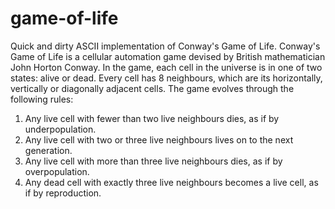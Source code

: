 # game-of-life
Quick and dirty ASCII implementation of Conway's Game of Life.
Conway's Game of Life is a cellular automation game devised by British mathematician John Horton Conway. In the game, each cell in the universe is in one of two states: alive or dead. Every cell has 8 neighbours, which are its horizontally, vertically or diagonally adjacent cells. The game evolves through the following rules: 

1. Any live cell with fewer than two live neighbours dies, as if by underpopulation.
2. Any live cell with two or three live neighbours lives on to the next generation.
3. Any live cell with more than three live neighbours dies, as if by overpopulation.
4. Any dead cell with exactly three live neighbours becomes a live cell, as if by reproduction.


